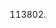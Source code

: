 113802.

<!---
MarynaMaksimava/MarynaMaksimava is a ✨ special ✨ repository because its `README.md` (this file) appears on your GitHub profile.
You can click the Preview link to take a look at your changes.
--->
